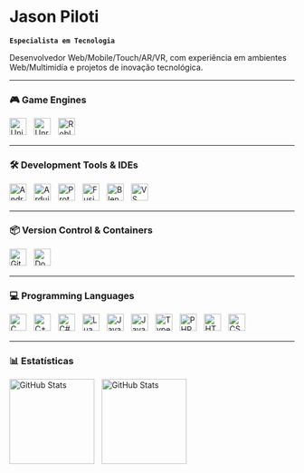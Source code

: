 #  Jason Piloti

**`Especialista em Tecnologia`**

Desenvolvedor Web/Mobile/Touch/AR/VR, com experiência em ambientes Web/Multimidía e projetos de inovação tecnológica.

---

### 🎮 Game Engines

<img src="https://cdn.jsdelivr.net/gh/devicons/devicon/icons/unity/unity-original.svg" align="left" title="Unity" alt="Unity" width="30px" style="padding-right:10px;" />
<img src="https://cdn.jsdelivr.net/gh/devicons/devicon/icons/unrealengine/unrealengine-original.svg" align="left" title="Unreal Engine" alt="Unreal Engine" width="30px" style="padding-right:10px;" />
<img src="https://i.pinimg.com/736x/7e/a1/65/7ea165670bc9c0844337266b454e6a02.jpg" align="left" title="Roblox" alt="Roblox" width="30px" style="padding-right:10px;" />

<br /><br />

---

### 🛠️ Development Tools & IDEs

<img src="https://cdn.jsdelivr.net/gh/devicons/devicon/icons/androidstudio/androidstudio-original.svg" align="left" title="Android Studio" alt="Android Studio" width="30px" style="padding-right:10px;" />
<img src="https://cdn.jsdelivr.net/gh/devicons/devicon/icons/arduino/arduino-original.svg" align="left" title="Arduino" alt="Arduino" width="30px" style="padding-right:10px;" />
<img src="https://upload.wikimedia.org/wikipedia/commons/thumb/e/e7/Protheus_logo.png/600px-Protheus_logo.png" align="left" title="Proteus" alt="Proteus" width="30px" style="padding-right:10px;" />
<img src="https://forums.autodesk.com/html/assets/autodesk-fusion-product-icon.svg" align="left"  title="Fusion 360" alt="Fusion 360" width="30px" style="padding-right:10px;" />
<img src="https://cdn.jsdelivr.net/gh/devicons/devicon/icons/blender/blender-original.svg" align="left" title="Blender" alt="Blender" width="30px" style="padding-right:10px;" />
<img src="https://cdn.jsdelivr.net/gh/devicons/devicon/icons/vscode/vscode-original.svg" align="left" title="VS Code" alt="VS Code" width="30px" style="padding-right:10px;" />

<br /><br />

---

### 📦 Version Control & Containers

<img src="https://cdn.jsdelivr.net/gh/devicons/devicon/icons/git/git-original.svg" align="left" title="Git" alt="Git" width="30px" style="padding-right:10px;" />
<img src="https://cdn.jsdelivr.net/gh/devicons/devicon/icons/docker/docker-original.svg" align="left" title="Docker" alt="Docker" width="30px" style="padding-right:10px;" />

<br /><br />

---

### 💻 Programming Languages

<img src="https://cdn.jsdelivr.net/gh/devicons/devicon/icons/c/c-original.svg" align="left" title="C" alt="C" width="30px" style="padding-right:10px;" />
<img src="https://cdn.jsdelivr.net/gh/devicons/devicon/icons/cplusplus/cplusplus-original.svg" align="left" title="C++" alt="C++" width="30px" style="padding-right:10px;" />
<img src="https://cdn.jsdelivr.net/gh/devicons/devicon/icons/csharp/csharp-original.svg" align="left" title="C#" alt="C#" width="30px" style="padding-right:10px;" />
<img src="https://upload.wikimedia.org/wikipedia/commons/c/cf/Lua-Logo.svg" align="left" title="Lua" alt="Lua" width="30px" style="padding-right:10px;" />
<img src="https://cdn.jsdelivr.net/gh/devicons/devicon/icons/java/java-original.svg" align="left" title="Java" alt="Java" width="30px" style="padding-right:10px;" />
<img src="https://cdn.jsdelivr.net/gh/devicons/devicon/icons/javascript/javascript-original.svg" align="left"  title="JavaScript" alt="JavaScript" width="30px" style="padding-right:10px;" />
<img src="https://cdn.jsdelivr.net/gh/devicons/devicon/icons/typescript/typescript-original.svg" align="left" title="TypeScript" alt="TypeScript" width="30px" style="padding-right:10px;" />
<img src="https://cdn.jsdelivr.net/gh/devicons/devicon/icons/php/php-original.svg" title="PHP" align="left" alt="PHP" width="30px" style="padding-right:10px;" />
<img src="https://cdn.jsdelivr.net/gh/devicons/devicon/icons/html5/html5-original.svg" align="left" title="HTML5" alt="HTML5" width="30px" style="padding-right:10px;" />
<img src="https://cdn.jsdelivr.net/gh/devicons/devicon/icons/css3/css3-original.svg" align="left" title="CSS3" alt="CSS3" width="30px" style="padding-right:10px;" />

<br /><br />

---

### 📊 Estatísticas


<img 
  align="left" 
  alt="GitHub Stats" 
  height="150" 
  style="padding-right: 10px;" 
  src="https://github-readme-stats.vercel.app/api?username=blackhonter&show_icons=true&theme=catppuccin_latte&include_all_commits=true&locale=pt-br" 
/>

<img 
  align="left" 
  alt="GitHub Stats" 
  height="150" 
  src="https://github-readme-stats.vercel.app/api/top-langs/?username=blackhonter&theme=catppuccin_latte&layout=compact&custom_title=Tecnologias&langs_count=9" 
/>

